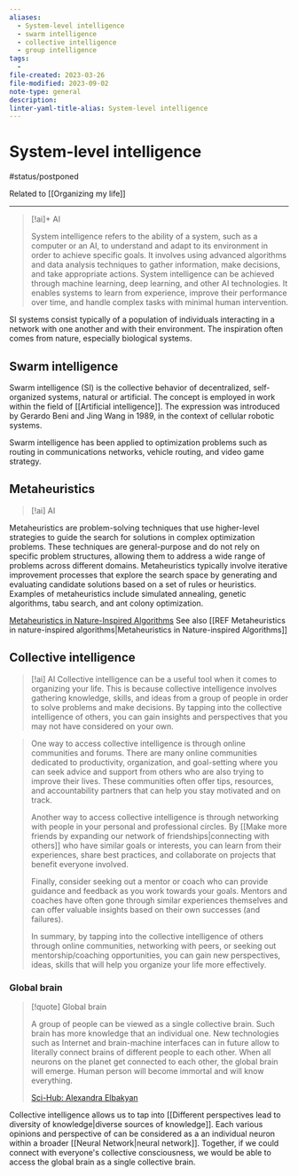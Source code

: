 ```yaml
---
aliases:
  - System-level intelligence
  - swarm intelligence
  - collective intelligence
  - group intelligence
tags:
  - 
file-created: 2023-03-26
file-modified: 2023-09-02
note-type: general
description: 
linter-yaml-title-alias: System-level intelligence
---
```


# System-level intelligence

#status/postponed

Related to [[Organizing my life]]

---

> [!ai]+ AI
>
> System intelligence refers to the ability of a system, such as a computer or an AI, to understand and adapt to its environment in order to achieve specific goals. It involves using advanced algorithms and data analysis techniques to gather information, make decisions, and take appropriate actions. System intelligence can be achieved through machine learning, deep learning, and other AI technologies. It enables systems to learn from experience, improve their performance over time, and handle complex tasks with minimal human intervention.

SI systems consist typically of a population of individuals interacting in a network with one another and with their environment. The inspiration often comes from nature, especially biological systems.

## Swarm intelligence

Swarm intelligence (SI) is the collective behavior of decentralized, self-organized systems, natural or artificial. The concept is employed in work within the field of [[Artificial intelligence]]. The expression was introduced by Gerardo Beni and Jing Wang in 1989, in the context of cellular robotic systems.

Swarm intelligence has been applied to optimization problems such as routing in communications networks, vehicle routing, and video game strategy.

## Metaheuristics

> [!ai] AI
>
Metaheuristics are problem-solving techniques that use higher-level strategies to guide the search for solutions in complex optimization problems. These techniques are general-purpose and do not rely on specific problem structures, allowing them to address a wide range of problems across different domains. Metaheuristics typically involve iterative improvement processes that explore the search space by generating and evaluating candidate solutions based on a set of rules or heuristics. Examples of metaheuristics include simulated annealing, genetic algorithms, tabu search, and ant colony optimization.

[Metaheuristics in Nature-Inspired Algorithms](https://www.macs.hw.ac.uk/~ml355/common/papers/lones-gecco2014-metaheuristics.pdf)
See also [[REF Metaheuristics in nature-inspired algorithms|Metaheuristics in Nature-inspired Algorithms]]

## Collective intelligence

> [!ai] AI
> Collective intelligence can be a useful tool when it comes to organizing your life. This is because collective intelligence involves gathering knowledge, skills, and ideas from a group of people in order to solve problems and make decisions. By tapping into the collective intelligence of others, you can gain insights and perspectives that you may not have considered on your own.

> One way to access collective intelligence is through online communities and forums. There are many online communities dedicated to productivity, organization, and goal-setting where you can seek advice and support from others who are also trying to improve their lives. These communities often offer tips, resources, and accountability partners that can help you stay motivated and on track.
>
> Another way to access collective intelligence is through networking with people in your personal and professional circles. By [[Make more friends by expanding our network of friendships|connecting with others]] who have similar goals or interests, you can learn from their experiences, share best practices, and collaborate on projects that benefit everyone involved.
>
> Finally, consider seeking out a mentor or coach who can provide guidance and feedback as you work towards your goals. Mentors and coaches have often gone through similar experiences themselves and can offer valuable insights based on their own successes (and failures).
>
> In summary, by tapping into the collective intelligence of others through online communities, networking with peers, or seeking out mentorship/coaching opportunities, you can gain new perspectives, ideas, skills that will help you organize your life more effectively.

### Global brain

> [!quote] Global brain
>
> A group of people can be viewed as a single collective brain. Such brain has more knowledge that an individual one. New technologies such as Internet and brain-machine interfaces can in future allow to literally connect brains of different people to each other. When all neurons on the planet get connected to each other, the global brain will emerge. Human person will become immortal and will know everything.
>
> [Sci-Hub: Alexandra Elbakyan](https://sci-hub.se/alexandra)

Collective intelligence allows us to tap into [[Different perspectives lead to diversity of knowledge|diverse sources of knowledge]]. Each various opinions and perspective of can be considered as a an individual neuron within a broader [[Neural Network|neural network]]. Together, if we could connect with everyone's collective consciousness, we would be able to access the global brain as a single collective brain.
